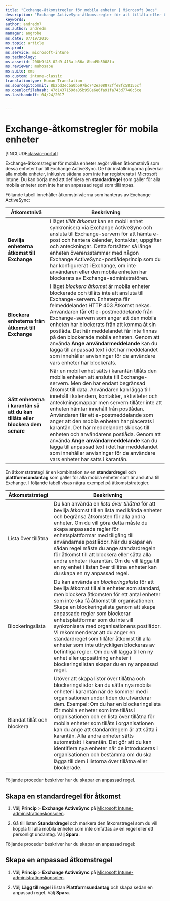 ```yaml
---
title: "Exchange-åtkomstregler för mobila enheter | Microsoft Docs"
description: "Exchange ActiveSync-åtkomstregler för att tillåta eller blockera enhetsanslutningar med EAS"
keywords: 
author: andredm7
ms.author: andredm
manager: angrobe
ms.date: 07/19/2016
ms.topic: article
ms.prod: 
ms.service: microsoft-intune
ms.technology: 
ms.assetid: 208b9f45-02d9-413a-b86a-8bad9b5008fa
ms.reviewer: muhosabe
ms.suite: ems
ms.custom: intune-classic
translationtype: Human Translation
ms.sourcegitcommit: 8b2bd3ecba0b597bc742ea08872ffe8fc58155cf
ms.openlocfilehash: 47d1437159da85b958e6e6fa91fa743d7746c5ce
ms.lasthandoff: 04/24/2017


---
```


# <a name="exchange-access-rules-for-mobile-devices"></a>Exchange-åtkomstregler för mobila enheter

[!INCLUDE[classic-portal](../includes/classic-portal.md)]

Exchange-åtkomstregler för mobila enheter avgör vilken åtkomstnivå som dessa enheter har till Exchange ActiveSync. De här inställningarna påverkar alla mobila enheter, inklusive sådana som inte har registrerats i Microsoft Intune. Du kan börja med att definiera en **standardregel** som gäller för alla mobila enheter som inte har en anpassad regel som tillämpas.

Följande tabell innehåller åtkomstnivåerna som hanteras av Exchange ActiveSync:

|Åtkomstnivå|Beskrivning|
|----------------|---------------|
|**Bevilja enheterna åtkomst till Exchange**|I läget *tillåt åtkomst* kan en mobil enhet synkronisera via Exchange ActiveSync och ansluta till Exchange-servern för att hämta e-post och hantera kalender, kontakter, uppgifter och anteckningar. Detta fortsätter så länge enheten överensstämmer med någon Exchange ActiveSync-postlådeprincip som du har konfigurerat i Exchange, om inte användaren eller den mobila enheten har blockerats av Exchange-administratören.|
|**Blockera enheterna från åtkomst till Exchange**|I läget *blockera åtkomst* är mobila enheter blockerade och tillåts inte att ansluta till Exchange-servern. Enheterna får felmeddelandet HTTP 403 Åtkomst nekas. Användaren får ett e-postmeddelande från Exchange-servern som anger att den mobila enheten har blockerats från att komma åt sin postlåda. Det här meddelandet får inte finnas på den blockerade mobila enheten. Genom att använda **Ange användarmeddelande** kan du lägga till anpassad text i det här meddelandet som innehåller anvisningar för de användare vars enheter har blockerats. |
|**Sätt enheterna i karantän så att du kan tillåta eller blockera dem senare**|När en mobil enhet sätts i karantän tillåts den mobila enheten att ansluta till Exchange-servern. Men den har endast begränsad åtkomst till data. Användaren kan lägga till innehåll i kalendern, kontakter, aktiviteter och anteckningsmappar men servern tillåter inte att enheten hämtar innehåll från postlådan. Användaren får ett e-postmeddelande som anger att den mobila enheten har placerats i karantän. Det här meddelandet skickas till enheten och användarens postlåda. Genom att använda **Ange användarmeddelande** kan du lägga till anpassad text i det här meddelandet som innehåller anvisningar för de användare vars enheter har satts i karantän.|

En åtkomststrategi är en kombination av en **standardregel** och **plattformsundantag** som gäller för alla mobila enheter som är anslutna till Exchange. I följande tabell visas några exempel på åtkomststrategier.

|Åtkomststrategi|Beskrivning|
|-------------------|---------------|
|Lista över tillåtna|Du kan använda en *lista över tillåtna* för att bevilja åtkomst till en lista med kända enheter och begränsa åtkomsten för alla andra enheter. Om du vill göra detta måste du skapa anpassade regler för enhetsplattformar med tillgång till användarnas postlådor. När du skapar en sådan regel måste du ange standardregeln för åtkomst till att blockera eller sätta alla andra enheter i karantän. Om du vill lägga till en ny enhet i listan över tillåtna enheter kan du skapa en ny anpassad regel.|
|Blockeringslista|Du kan använda en *blockeringslista* för att bevilja åtkomst till alla enheter som standard, men blockera åtkomsten för ett antal enheter som inte ska få åtkomst till organisationen. Skapa en blockeringslista genom att skapa anpassade regler som blockerar enhetsplattformar som du inte vill synkronisera med organisationens postlådor. Vi rekommenderar att du anger en standardregel som tillåter åtkomst till alla enheter som inte uttryckligen blockeras av befintliga regler. Om du vill lägga till en ny enhet eller uppsättning enheter i blockeringslistan skapar du en ny anpassad regel.|
|Blandat tillåt och blockera|Utöver att skapa listor över tillåtna och blockeringslistor kan du sätta nya mobila enheter i karantän när de kommer med i organisationen under tiden du utvärderar dem. Exempel: Om du har en blockeringslista för mobila enheter som inte tillåts i organisationen och en lista över tillåtna för mobila enheter som tillåts i organisationen kan du ange att standardregeln är att sätta i karantän. Alla andra enheter sätts automatiskt i karantän. Det gör att du kan identifiera nya enheter när de introduceras i organisationen och bestämma om du ska lägga till dem i listorna över tillåtna eller blockerade.|
Följande procedur beskriver hur du skapar en anpassad regel.

## <a name="create-a-default-access-rule"></a>Skapa en standardregel för åtkomst

1.  Välj **Princip** &gt; **Exchange ActiveSync** på [Microsoft Intune-administrationskonsolen](https://manage.microsoft.com).

2.  Gå till listan **Standardregel** och markera den åtkomstregel som du vill koppla till alla mobila enheter som inte omfattas av en regel eller ett personligt undantag. Välj **Spara**.

Följande procedur beskriver hur du skapar en anpassad regel:

## <a name="create-a-custom-access-rule"></a>Skapa en anpassad åtkomstregel

1. Välj **Princip** &gt; **Exchange ActiveSync** på [Microsoft Intune-administrationskonsolen](https://manage.microsoft.com).

2.  Välj **Lägg till regel** i listan **Plattformsundantag** och skapa sedan en anpassad regel. Välj **Spara**.

